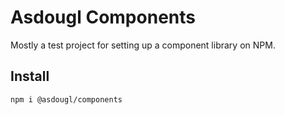 # Asdougl Components

Mostly a test project for setting up a component library on NPM.

## Install

```
npm i @asdougl/components
```
